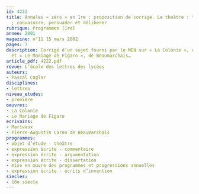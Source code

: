 ```yaml
---
id: 4222
title: Annales « zéro » en 1re : proposition de corrigé. Le théâtre : texte et représentation
  ; convaincre, persuader et délibérer
rubrique: Programmes [1re]
annee: 2001
magazine: n°11 15 mars 2002
pages: 7
description: Corrigé d’un sujet fourni par le MEN sur « La Colonie », de Marivaux
  et « Le Mariage de Figaro », de Beaumarchais…
article_pdf: 4222.pdf
revue: L’école des lettres des lycées
auteurs:
- Pascal Caglar
disciplines:
- lettres
niveau_etudes:
- première
oeuvres:
- La Colonie
- Le Mariage de Figaro
ecrivains:
- Marivaux
- Pierre-Augustin Caron de Beaumarchais
programmes:
- objet d’étude - théâtre
- expression écrite - commentaire
- expression écrite - argumentation
- expression écrite - dissertation
- mise en œuvre des programmes et progressions annuelles
- expression écrite - écrits d’invention
siecles:
- 18e siècle
---
```

